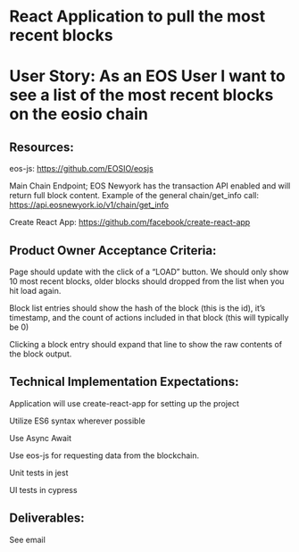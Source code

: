 # React Application to pull the most recent blocks
# User Story: As an EOS User I want to see a list of the most recent blocks on the eosio chain

## Resources:

eos-js: https://github.com/EOSIO/eosjs 

Main Chain Endpoint; EOS Newyork has the transaction API enabled and will return full block content.  Example of the general chain/get_info call: https://api.eosnewyork.io/v1/chain/get_info

Create React App: https://github.com/facebook/create-react-app


## Product Owner Acceptance Criteria:

Page should update with the click of a “LOAD” button.  We should only show 10 most recent blocks, older blocks should dropped from the list when you hit load again.

Block list entries should show the hash of the block (this is the id), it’s timestamp, and the count of actions included in that block (this will typically be 0)

Clicking a block entry should expand that line to show the raw contents of the block output.


## Technical Implementation Expectations:

Application will use create-react-app for setting up the project

Utilize ES6 syntax wherever possible

Use Async Await

Use eos-js for requesting data from the blockchain.

Unit tests in jest

UI tests in cypress


## Deliverables:
See email
